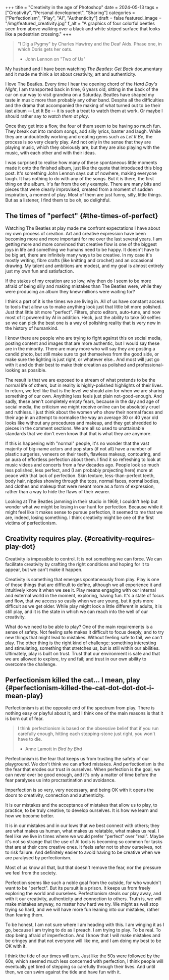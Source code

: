 +++
title = "Creativity in the age of Photoshop"
date = 2024-05-13
tags = ["Creativity", "Personal development", "Sharing"]
categories = ["Perfectionism", "Play", "AI", "Authenticity"]
draft = false
featured_image = "/img/featured_creativity.jpg"
f_alt = "A graphics of four colorful beetles seen from above walking over a black and white striped surface that looks like a pedestrian crossing."
+++

> "I Dig a Pygmy" by Charles Hawtrey and the Deaf Aids. Phase one, in which Doris gets her oats.
>
> -   John Lennon on "Two of Us"

My husband and I have been watching _The Beatles: Get Back_ documentary and it made me think a lot about creativity, art and authenticity.

I love The Beatles. Every time I hear the opening chord of the _Hard Day's Night_, I am transported back in time, 6 years old, sitting in the back of the car on our way to visit grandma on a Saturday. Beatles have shaped my taste in music more than probably any other band. Despite all the difficulties and the drama that accompanied the making of what turned out to be their last album -- Let It Be -- it is such a treat to watch them at work. Or maybe I should rather say _to watch them at play_.

Once they get into a flow, the four of them seem to be having so much fun. They break out into random songs, add silly lyrics, banter and laugh. While they are undoubtedly working and creating gems such as _Let It Be_, the process is so very clearly play. And not only in the sense that they are playing music, which they obviously are, but they are also playing with the music, with each other and with their ideas.

I was surprised to realise how many of these spontaneous little moments made it onto the finished album, just like the quote that introduced this blog post. It's something John Lennon says out of nowhere, making everyone laugh. It has nothing to do with any of the songs. But it is there, the first thing on the album. Ir's far from the only example. There are many bits and pieces that were clearly improvised, created from a moment of sudden inspiration, a moment of play. Most of them are just funny, silly, little things. But as a listener, I find them to be oh, so delightful.


## The times of "perfect" {#the-times-of-perfect}

Watching The Beatles at play made me confront expectations I have about my own process of creation. Art and creative expression have been becoming more and more important for me over the last several years. I am getting more and more convinced that creative flow is one of the biggest joys in life and something we humans need to be happy. It doesn't have to be big art, there are infinitely many ways to be creative. In my case it's mostly writing, fibre crafts (like knitting and crochet) and an occasional drawing. My talent and ambitions are modest, and my goal is almost entirely just my own fun and satisfaction.

If the stakes of my creation are so low, why then do I seem to be more afraid of being silly and making mistakes than The Beatles were, while they were producing an album they knew millions were waiting for?

I think a part of it is the times we are living in. All of us have constant access to tools that allow us to make anything look just that little bit more polished. Just that little bit more "perfect". Filters, photo editors, auto-tune, and now most of it powered by AI in addition. Heck, just the ability to take 50 selfies so we can pick the best one is a way of polishing reality that is very new in the history of humankind.

I know there are people who are trying to fight against this on social media, posting content and images that are more authentic, but I would say these are in the minority. There are many more who will say they are posting a candid photo, but still make sure to get themselves from the good side, or make sure the lighting is just right, or whatever else.. And most will just go with it and do their best to make their creation as polished and professional-looking as possible.

The result is that we are exposed to a stream of what pretends to be the normal life of others, but in reality is highly-polished highlights of their lives. In return, we feel like that is the level we should aim for when we are sharing something of our own. Anything less feels just plain not-good-enough. And sadly, these aren't completely empty fears, because in the day and age of social media, the criticism we might receive online can be absolutely cruel and ruthless. I just think about the women who show their normal faces and their age in an attempt to normalise the way an average 30 or 40 year old looks like without any procedures and makeup, and they get shredded to pieces in the comment sections. We are all so used to unattainable standards that we don't even know that that is what they are anymore.

If this is happening with "normal" people, it's no wonder that the vast majority of big-name actors and pop stars (if not all) have a number of plastic surgeries, veneers on their teeth, flawless makeup, contouring, and an aura of effortless perfection about them. I find it so refreshing to look at music videos and concerts from a few decades ago. People look so much less polished, less perfect, and (I am probably projecting here) more at peace with that lack of perfection. Skin texture, less-than-perfect teeth, body hair, nipples showing through the tops, normal faces, normal bodies, and clothes and makeup that were meant more as a form of expression, rather than a way to hide the flaws of their wearer.

Looking at The Beatles jamming in their studio in 1969, I couldn't help but wonder what we might be losing in our hunt for perfection.  Because while it might feel like it makes sense to pursue perfection, it seemed to me that we are, indeed, losing something. I think creativity might be one of the first victims of perfectionism.


## Creativity requires play. {#creativity-requires-play-dot}

Creativity is impossible to control. It is not something we can force. We can facilitate creativity by crafting the right conditions and hoping for it to appear, but we can't make it happen.

Creativity is something that emerges spontaneously from play. Play is one of those things that are difficult to define, although we all experience it and intuitively know it when we see it. Play means engaging with our internal and external world in the moment, exploring, having fun. It's a state of focus and flow, that we access so easily when we are young, but it gets more difficult as we get older. While play might look a little different in adults, it is still play, and it is the state in which we can reach into the well of our creativity.

What do we need to be able to play? One of the main requirements is a sense of safety. Not feeling safe makes it difficult to focus deeply, and to try new things that might lead to mistakes. Without feeling safe to fail, we can't play. The other thing is the right kind of challenge: something interesting and stimulating, something that stretches us, but is still within our abilities. Ultimately, play is built on trust. Trust that our environment is safe and that we are allowed to explore, try and fail; and trust in our own ability to overcome the challenge.


## Perfectionism killed the cat... I mean, play {#perfectionism-killed-the-cat-dot-dot-dot-i-mean-play}

Perfectionism is at the opposite end of the spectrum from play. There is nothing easy or playful about it, and I think one of the main reasons is that it is born out of fear.

> I think perfectionism is based on the obsessive belief that if you run carefully enough, hitting each stepping-stone just right, you won't have to die.
>
> -   Anne Lamott in _Bird by Bird_

Perfectionism is the fear that keeps us from trusting the safety of our playground. We don't think we can afford mistakes. And perfectionism is the the fear that erodes our trust in ourselves. When perfection is the goal, we can never ever be good enough, and it's only a matter of time before the fear paralyses us into procrastination and avoidance.

Imperfection is so very, very necessary, and being OK with it opens the doors to creativity, connection and authenticity.

It is our mistakes and the acceptance of mistakes that allow us to play, to practice, to be truly creative, to develop ourselves. It is how we learn and how we become better.

It is in our mistakes and in our lows that we best connect with others; they are what makes us human, what makes us relatable, what makes us real. I feel like we live in times where we would prefer "perfect" over "real". Maybe it's not so strange that the use of AI tools is becoming so common for tasks that are at their core creative ones. It feels safer not to show ourselves, not to risk failure. And definitely easier to avoid having to be creative when we are paralysed by perfectionism.

Most of us know all that, but that doesn't remove the fear, nor the pressure we feel from the society.

Perfection seems like such a noble goal from the outside, for who wouldn't want to be "perfect". But its pursuit is a prison. It keeps us from freely exploring the world and ourselves. Perfectionism steals our play away, and with it our creativity, authenticity and connection to others. Truth is, we will make mistakes anyway, no matter how hard we try. We might as well stop trying so hard, and we will have more fun leaning into our mistakes, rather than fearing them.

To be honest, I am not sure where I am heading with this. I am winging it as I go, because I am trying to do as I preach. I am trying to play. To be real. To stop being afraid of imperfection. And I know that I will make mistakes and be cringey and that not everyone will like me, and I am doing my best to be OK with it.

I think the tide of our times will turn. Just like the 50s were followed by the 60s, which seemed much less concerned with perfection, I think people will eventually get tired of stepping so carefully through their lives. And until then, we can swim against the tide and have fun with it.
